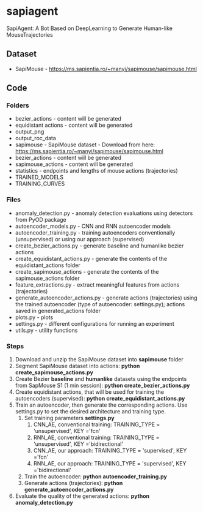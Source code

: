# sapiagent
SapiAgent: A Bot Based on DeepLearning to Generate Human-like MouseTrajectories

## Dataset
* SapiMouse - https://ms.sapientia.ro/~manyi/sapimouse/sapimouse.html

## Code
### Folders

* bezier_actions - content will be generated
* equidistant actions - content will be generated
* output_png 
* output_roc_data 
* sapimouse - SapiMouse dataset - Download from here: https://ms.sapientia.ro/~manyi/sapimouse/sapimouse.html
* bezier_actions - content will be generated
* sapimouse_actions - content will be generated
* statistics - endpoints and lengths of mouse actions (trajectories)
* TRAINED_MODELS
* TRAINING_CURVES

### Files

* anomaly_detection.py - anomaly detection evaluations using detectors from PyOD package
* autoencoder_models.py - CNN and RNN autoencoder models
* autoencoder_training.py - training autoencoders conventionally (unsupervised) or using our approach (supervised)
* create_bezier_actions.py - generate baseline and humanlike bezier actions
* create_equidistant_actions.py - generate the contents of the equidistant_actions folder 
* create_sapimouse_actions - generate the contents of the sapimouse_actions folder
* feature_extractions.py - extract meaningful features from actions (trajectories)
* generate_autoencoder_actions.py - generate actions (trajectories) using the trained autoencoder (type of autoencoder: settings.py); actions saved in generated_actions folder
* plots.py - plots
* settings.py - different configurations for running an experiment
* utils.py - utility functions

### Steps

1. Download and unzip the SapiMouse dataset into **sapimouse** folder
2. Segment SapiMouse dataset into actions: **python create_sapimouse_actions.py**
3. Create Bezier **baseline** and **humanlike** datasets using the endpoints from SapMouse S1 (1 min session):  **python create_bezier_actions.py**
4. Create equidistant actions, that will be used for training the autoencoders (supervised): **python create_equidistant_actions.py** 
5. Train an autoencoder, then generate the corresponding actions. Use settings.py to set the desired architecture and training type.
    1. Set training parameters **settings.py** 
        1. CNN_AE, conventional training: TRAINING_TYPE = 'unsupervised', KEY ='fcn' 
        2. RNN_AE, conventional training: TRAINING_TYPE = 'unsupervised', KEY ='bidirectional' 
        3. CNN_AE, our approach: TRAINING_TYPE = 'supervised', KEY ='fcn' 
        4. RNN_AE, our approach: TRAINING_TYPE = 'supervised', KEY ='bidirectional' 
    2. Train the autoencoder: **python autoencoder_training.py**
    3. Generate actions (trajectories): **python generate_autoencoder_actions.py**
6. Evaluate the quality of the generated actions: **python anomaly_detection.py**


